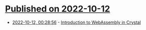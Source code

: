 # [Published on 2022-10-12](index.md)

* [2022-10-12, 00:28:56](https://lobste.rs/s/omo2hi/introduction_webassembly_crystal) - [Introduction to WebAssembly in Crystal](https://glue.im/noah/introduction-to-webassembly-in-crystal)
